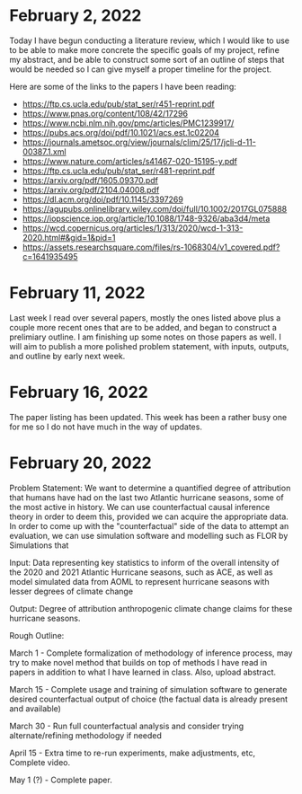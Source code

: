 # February 2, 2022

Today I have begun conducting a literature review, which I would like to use to be able to make more concrete
the specific goals of my project, refine my abstract, and be able to construct some sort of an outline of steps
that would be needed so I can give myself a proper timeline for the project.

Here are some of the links to the papers I have been reading:

* https://ftp.cs.ucla.edu/pub/stat_ser/r451-reprint.pdf
* https://www.pnas.org/content/108/42/17296
* https://www.ncbi.nlm.nih.gov/pmc/articles/PMC1239917/
* https://pubs.acs.org/doi/pdf/10.1021/acs.est.1c02204
* https://journals.ametsoc.org/view/journals/clim/25/17/jcli-d-11-00387.1.xml
* https://www.nature.com/articles/s41467-020-15195-y.pdf
* https://ftp.cs.ucla.edu/pub/stat_ser/r481-reprint.pdf
* https://arxiv.org/pdf/1605.09370.pdf
* https://arxiv.org/pdf/2104.04008.pdf
* https://dl.acm.org/doi/pdf/10.1145/3397269
* https://agupubs.onlinelibrary.wiley.com/doi/full/10.1002/2017GL075888
* https://iopscience.iop.org/article/10.1088/1748-9326/aba3d4/meta
* https://wcd.copernicus.org/articles/1/313/2020/wcd-1-313-2020.html#&gid=1&pid=1
* https://assets.researchsquare.com/files/rs-1068304/v1_covered.pdf?c=1641935495


# February 11, 2022

Last week I read over several papers, mostly the ones listed above plus a couple more recent ones that are to be added, and began to construct a prelimiary outline. I am finishing up some notes on those papers as well. I will aim to publish a more polished problem statement, with inputs, outputs, and outline by early next week.

# February 16, 2022

The paper listing has been updated. This week has been a rather busy one for me so I do not have much in the way of updates.

# February 20, 2022

Problem Statement: We want to determine a quantified degree of attribution that humans have had on the last two Atlantic hurricane seasons, some of the most active in history. We can use counterfactual causal inference theory in order to deem this, provided we can acquire the appropriate data. In order to come up with the "counterfactual" side of the data to attempt an evaluation, we can use simulation software and modelling such as FLOR by   Simulations that 

Input: Data representing key statistics to inform of the overall intensity of the 2020 and 2021 Atlantic Hurricane seasons, such as ACE, as well as model simulated data from AOML to represent hurricane seasons with lesser degrees of climate change

Output: Degree of attribution anthropogenic climate change claims for these hurricane seasons.


Rough Outline:

March 1 - Complete formalization of methodology of inference process, may try to make novel method that builds on top of methods I have read in papers in addition to what I have learned in class. Also, upload abstract.

March 15 - Complete usage and training of simulation software to generate desired counterfactual output of choice (the factual data is already present and available)

March 30 - Run full counterfactual analysis and consider trying alternate/refining methodology if needed

April 15 - Extra time to re-run experiments, make adjustments, etc, Complete video.

May 1 (?) - Complete paper. 
